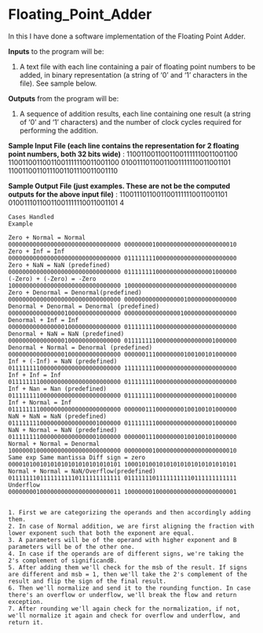 # Floating_Point_Adder

In this I have done a software implementation of the Floating Point Adder.

**Inputs** to the program will be:

1. A text file with each line containing a pair of floating point numbers to be added, in binary
    representation (a string of ‘0’ and ‘1’ characters in the file). See sample below.

**Outputs** from the program will be:

1. A sequence of addition results, each line containing one result (a string of ‘0’ and ‘1’
    characters) and the number of clock cycles required for performing the addition.

**Sample Input File (each line contains the representation for 2 floating point numbers,
both 32 bits wide)** :
11001100110011001111110011001100 11001100110011001111110011001100
01001110110011001111110011001101 11001100110111001101110011001110

**Sample Output File (just examples. These are not be the computed outputs for the above
input file)** :
11001110110011001111110011001101 01001110110011001111110011001101 4

```
Cases Handled                                                                  Example

Zero + Normal = Normal				                     00000000000000000000000000000000 00000000100000000000000000000010
Zero + Inf = Inf				                                     00000000000000000000000000000000 01111111100000000000000000000000
Zero + NaN = NaN (predefined)                                      00000000000000000000000000000000 01111111100000000000000001000000
(-Zero) + (-Zero) = -Zero			                             10000000000000000000000000000000 10000000000000000000000000000000
Zero + Denormal = Denormal(predefined) 		     00000000000000000000000000000000 00000000000000000100000000000000
Denormal + Denormal = Denormal (predefined)	     00000000000000001000000000000000 00000000000000001000000000000000
Denormal + Inf = Inf				                             00000000000000001000000000000000 01111111100000000000000000000000	
Denormal + NaN = NaN (predefined)		             00000000000000001000000000000000 01111111100000000000000001000000
Denormal + Normal = Denormal (predefined)	     00000000000000001000000000000000 00000011100000000100100101000000
Inf + (-Inf) = NaN (predefined)			                     01111111100000000000000000000000 11111111100000000000000000000000
Inf + Inf = Inf 				                                     01111111100000000000000000000000 01111111100000000000000000000000
Inf + Nan = Nan	(predefined)			                     01111111100000000000000000000000 01111111100000000000000001000000
Inf + Normal = Inf				                             01111111100000000000000000000000 00000011100000000100100101000000
NaN + NaN = NaN (predefined)			                     01111111100000000000000001000000 01111111100000000000000001000000
NaN + Normal = NaN (predefined)			             01111111100000000000000001000000 00000011100000000100100101000000
Normal + Normal = Denormal                                        10000001000000000000000000000000 00000000100000000000000000000010
Same exp Same mantissa Diff sign = zero                     00001010010101010101010101010101 10001010010101010101010101010101
Normal + Normal = NaN/Overflow(predefined)	     01111111011111111110111111111111 01111111011111111110111111111111
Underflow 					                                     00000000100000000000000000000011 10000000100000000000000000000001


1. First we are categorizing the operands and then accordingly adding them. 
2. In case of Normal addition, we are first aligning the fraction with lower exponent such that both the exponent are equal. 
3. A parameters will be of the operand with higher exponent and B parameters will be of the other one.
4. In case if the operands are of different signs, we're taking the 2's complement of significandB.
5. After adding them we'll check for the msb of the result. If signs are different and msb = 1, then we'll take the 2's complement of the result and flip the sign of the final result.
6. Then we'll normalize and send it to the rounding function. In case there's an overflow or underflow, we'll break the flow and return exception. 
7. After rounding we'll again check for the normalization, if not, we'll normalize it again and check for overflow and underflow, and return it.  
```


